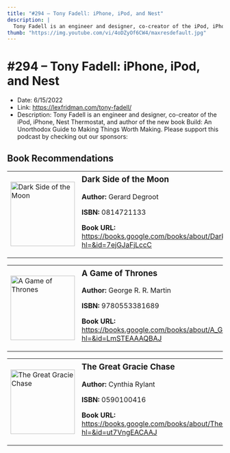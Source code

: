 ```yaml
---
title: "#294 – Tony Fadell: iPhone, iPod, and Nest"
description: |
  Tony Fadell is an engineer and designer, co-creator of the iPod, iPhone, Nest Thermostat, and author of the new book Build: An Unorthodox Guide to Making Things Worth Making. Please support this podcast by checking out our sponsors:"
thumb: "https://img.youtube.com/vi/4oDZyOf6CW4/maxresdefault.jpg"
---
```


# #294 – Tony Fadell: iPhone, iPod, and Nest

  - Date: 6/15/2022
  - Link: https://lexfridman.com/tony-fadell/
  - Description: Tony Fadell is an engineer and designer, co-creator of the iPod, iPhone, Nest Thermostat, and author of the new book Build: An Unorthodox Guide to Making Things Worth Making. Please support this podcast by checking out our sponsors:

## Book Recommendations

<table style="border: none;"><tr style="border: none;"><td style="border: none;"><img src="https://books.google.com/books/content?id=7ejGJaFjLccC&printsec=frontcover&img=1&zoom=1&edge=curl&source=gbs_api" alt="Dark Side of the Moon" width="150" style="vertical-align: top;"></td><td style="border: none; vertical-align: top;"><h3 style='margin-top: 5'>Dark Side of the Moon</h3><p><strong>Author:</strong> Gerard Degroot</p><p><strong>ISBN:</strong> 0814721133</p><p><strong>Book URL:</strong> <a href="https://books.google.com/books/about/Dark_Side_of_the_Moon.html?hl=&id=7ejGJaFjLccC">https://books.google.com/books/about/Dark_Side_of_the_Moon.html?hl=&id=7ejGJaFjLccC</a></p></td></tr></table>
<table style="border: none;"><tr style="border: none;"><td style="border: none;"><img src="https://books.google.com/books/content?id=LmSTEAAAQBAJ&printsec=frontcover&img=1&zoom=1&source=gbs_api" alt="A Game of Thrones" width="150" style="vertical-align: top;"></td><td style="border: none; vertical-align: top;"><h3 style='margin-top: 5'>A Game of Thrones</h3><p><strong>Author:</strong> George R. R. Martin</p><p><strong>ISBN:</strong> 9780553381689</p><p><strong>Book URL:</strong> <a href="https://books.google.com/books/about/A_Game_of_Thrones.html?hl=&id=LmSTEAAAQBAJ">https://books.google.com/books/about/A_Game_of_Thrones.html?hl=&id=LmSTEAAAQBAJ</a></p></td></tr></table>
<table style="border: none;"><tr style="border: none;"><td style="border: none;"><img src="https://books.google.com/books/content?id=ut7VngEACAAJ&printsec=frontcover&img=1&zoom=1&source=gbs_api" alt="The Great Gracie Chase" width="150" style="vertical-align: top;"></td><td style="border: none; vertical-align: top;"><h3 style='margin-top: 5'>The Great Gracie Chase</h3><p><strong>Author:</strong> Cynthia Rylant</p><p><strong>ISBN:</strong> 0590100416</p><p><strong>Book URL:</strong> <a href="https://books.google.com/books/about/The_Great_Gracie_Chase.html?hl=&id=ut7VngEACAAJ">https://books.google.com/books/about/The_Great_Gracie_Chase.html?hl=&id=ut7VngEACAAJ</a></p></td></tr></table>
